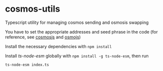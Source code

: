 # cosmos-utils
Typescript utility for managing cosmos sending and osmosis swapping

You have to set the appropriate addresses and seed phrase in the code (for reference, see [cosmosjs](https://github.com/cosmos/cosmjs) and [osmojs](https://github.com/osmosis-labs/osmojs))

Install the necessary dependencies with `npm install`

Install *ts-node-esm* globally with `npm install -g ts-node-esm`, then run

`ts-node-esm index.ts`

